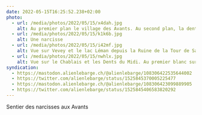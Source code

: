 ```yaml
---
date: 2022-05-15T16:25:52.238+02:00
photo:
  - url: /media/photos/2022/05/15/x4dah.jpg
    alt: Au premier plan le village des Avants. Au second plan, la dent de Jaman. Sur le versant opposé au village, on voit une prairie blanche de narcisses
  - url: /media/photos/2022/05/15/k1k6b.jpg
    alt: Une narcisse
  - url: /media/photos/2022/05/15/i42mf.jpg
    alt: Vue sur Vevey et le lac Léman depuis la Ruine de la Tour de Salausex
  - url: /media/photos/2022/05/15/nwhlx.jpg
    alt: Vue sur le Chablais et les Dents du Midi. Au premier blanc sur la gauche, un banc sous un arbre.
syndication:
  - https://mastodon.alienlebarge.ch/@alienlebarge/108306422535644002
  - https://twitter.com/alienlebarge/status/1525845370005225477
  - https://mastodon.alienlebarge.ch/@alienlebarge/108306423099889905
  - https://twitter.com/alienlebarge/status/1525845406583820292
---
```

Sentier des narcisses aux Avants
